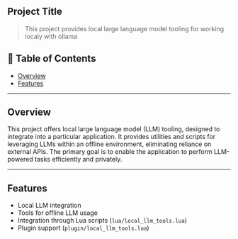 ## Project Title

> This project provides local large language model tooling for working localy with ollama

## 📝 Table of Contents

- [Overview](#overview)
- [Features](#features)

---

## Overview

This project offers local large language model (LLM) tooling, designed to integrate into a particular application. 
It provides utilities and scripts for leveraging LLMs within an offline environment, eliminating reliance on external APIs. 
The primary goal is to enable the application to perform LLM-powered tasks efficiently and privately. 

---

## Features

- Local LLM integration
- Tools for offline LLM usage
- Integration through Lua scripts (`lua/local_llm_tools.lua`)
- Plugin support (`plugin/local_llm_tools.lua`)




